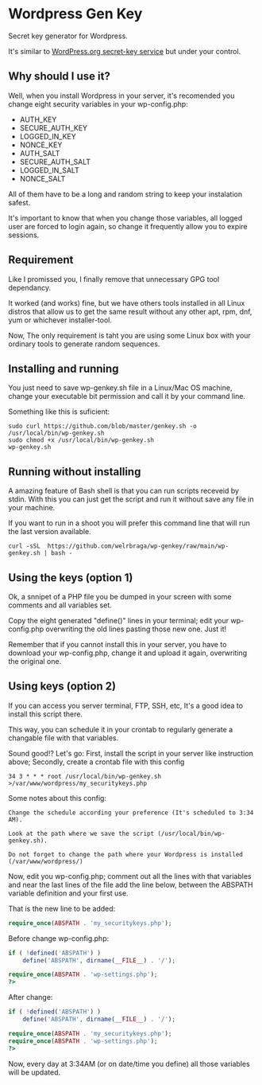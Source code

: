 # Wordpress Gen Key

Secret key generator for Wordpress.

It's similar to [WordPress.org secret-key service](https://api.wordpress.org/secret-key/1.1/salt/) but under your control.

## Why should I use it?

Well, when you install Wordpress in your server, it's recomended you change eight security variables in your wp-config.php:

* AUTH_KEY
* SECURE_AUTH_KEY
* LOGGED_IN_KEY
* NONCE_KEY
* AUTH_SALT
* SECURE_AUTH_SALT
* LOGGED_IN_SALT
* NONCE_SALT

All of them have to be a long and random string to keep your instalation safest.

It's important to know that when you change those variables, all logged user are forced to login again, so change it frequently allow you to expire sessions.

## Requirement

Like I promissed you, I finally remove that unnecessary GPG tool dependancy.

It worked (and works) fine, but we have others tools installed in all Linux distros that allow us to get the same result without any other apt, rpm, dnf, yum or whichever installer-tool.

Now, The only requirement is taht you are using some Linux box with your ordinary tools to generate random sequences.

## Installing and running

You just need to save wp-genkey.sh file in a Linux/Mac OS machine, change your executable bit permission and call it by your command line.

Something like this is suficient:

```shell
sudo curl https://github.com/blob/master/genkey.sh -o /usr/local/bin/wp-genkey.sh
sudo chmod +x /usr/local/bin/wp-genkey.sh
wp-genkey.sh
```

## Running without installing

A amazing feature of Bash shell is that you can run scripts receveid by stdin. With this you can just get the script and run it without save any file in your machine.

If you want to run in a shoot you will prefer this command line that will run the last version available.

```shell
curl -sSL  https://github.com/welrbraga/wp-genkey/raw/main/wp-genkey.sh | bash -
```

## Using the keys (option 1)

Ok, a snnipet of a PHP file you be dumped in your screen with some comments and all variables set.

Copy the eight generated "define()" lines in your terminal; edit your wp-config.php overwriting the old lines pasting those new one. Just it!

Remember that if you cannot install this in your server, you have to download your wp-config.php, change it and upload it again, overwriting the original one.

## Using keys (option 2)

If you can access you server terminal, FTP, SSH, etc, It's a good idea to install this script there.

This way, you can schedule it in your crontab to regularly generate a changable file with that variables.

Sound good!? Let's go:
First, install the script in your server like instruction above;
Secondly, create a crontab file with this config

```crontab
34 3 * * * root /usr/local/bin/wp-genkey.sh >/var/www/wordpress/my_securitykeys.php
```

Some notes about this config:

```notes
Change the schedule according your preference (It's scheduled to 3:34 AM).

Look at the path where we save the script (/usr/local/bin/wp-genkey.sh).

Do not forget to change the path where your Wordpress is installed (/var/www/wordpress/)
```

Now, edit you wp-config.php; comment out all the lines with that variables and near the last lines of the file add the line below, between the ABSPATH variable definition and your first use.

That is the new line to be added:

```php
require_once(ABSPATH . 'my_securitykeys.php');
```

Before change wp-config.php:

```php
if ( !defined('ABSPATH') )
    define('ABSPATH', dirname(__FILE__) . '/');

require_once(ABSPATH . 'wp-settings.php');
?>
```

After change:

```php
if ( !defined('ABSPATH') )
    define('ABSPATH', dirname(__FILE__) . '/');

require_once(ABSPATH . 'my_securitykeys.php');
require_once(ABSPATH . 'wp-settings.php');
?>
```

Now, every day at 3:34AM (or on date/time you define) all those variables will be updated.
